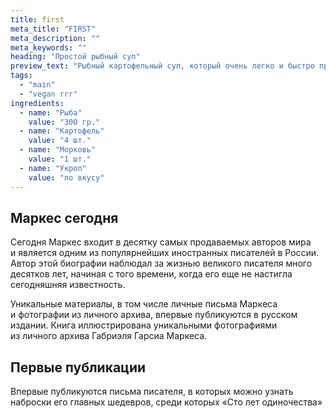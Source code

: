 ```yaml
---
title: first
meta_title: "FIRST"
meta_description: ""
meta_keywords: ""
heading: "Простой рыбный суп"
preview_text: "Рыбный картофельный суп, который очень легко и быстро приготовить. Возьмите вашу любимую рыбу, немного овощей и специй."
tags:
  - "main"
  - "vegan rrr"
ingredients:
  - name: "Рыба"
    value: "300 гр."
  - name: "Картофель"
    value: "4 шт."
  - name: "Морковь"
    value: "1 шт."
  - name: "Укроп"
    value: "по вкусу"
---
```


Маркес сегодня
------------------

Сегодня Маркес входит в десятку самых продаваемых авторов мира и является одним из популярнейших иностранных писателей в России. Автор этой биографии наблюдал за жизнью великого писателя много десятков лет, начиная с того времени, когда его еще не настигла сегодняшняя известность.

Уникальные материалы, в том числе личные письма Маркеса и фотографии из личного архива, впервые публикуются в русском издании. Книга иллюстрирована уникальными фотографиями из личного архива Габриэля Гарсиа Маркеса.

Первые публикации
------------------

Впервые публикуются письма писателя, в которых можно узнать наброски его главных шедевров, среди которых «Сто лет одиночества»
